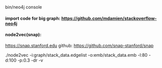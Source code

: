 bin/neo4j console  

#### import code for big graph: https://github.com/mdamien/stackoverflow-neo4j  

#### node2vec(snap):   

https://snap.stanford.edu  github: https://github.com/snap-stanford/snap   

./node2vec -i:graph/stack_data.edgelist -o:emb/stack_data.emb -l:80 -d:100 -p:0.3 -dr -v   


